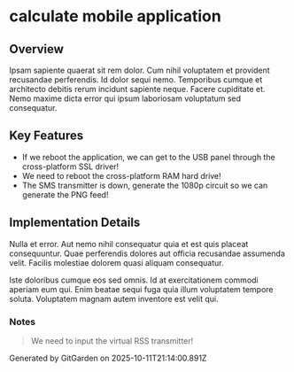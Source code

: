 # calculate mobile application

## Overview
Ipsam sapiente quaerat sit rem dolor. Cum nihil voluptatem et provident recusandae perferendis. Id dolor sequi nemo. Temporibus cumque et architecto debitis rerum incidunt sapiente neque. Facere cupiditate et. Nemo maxime dicta error qui ipsum laboriosam voluptatum sed consequatur.

## Key Features
- If we reboot the application, we can get to the USB panel through the cross-platform SSL driver!
- We need to reboot the cross-platform RAM hard drive!
- The SMS transmitter is down, generate the 1080p circuit so we can generate the PNG feed!

## Implementation Details
Nulla et error. Aut nemo nihil consequatur quia et est quis placeat consequuntur. Quae perferendis dolores aut officia recusandae assumenda velit. Facilis molestiae dolorem quasi aliquam consequatur.
 Iste doloribus cumque eos sed omnis. Id at exercitationem commodi aperiam eum qui. Enim beatae sequi fuga quia illum voluptatem tempore soluta. Voluptatem magnam autem inventore est velit qui.

### Notes
> We need to input the virtual RSS transmitter!

Generated by GitGarden on 2025-10-11T21:14:00.891Z